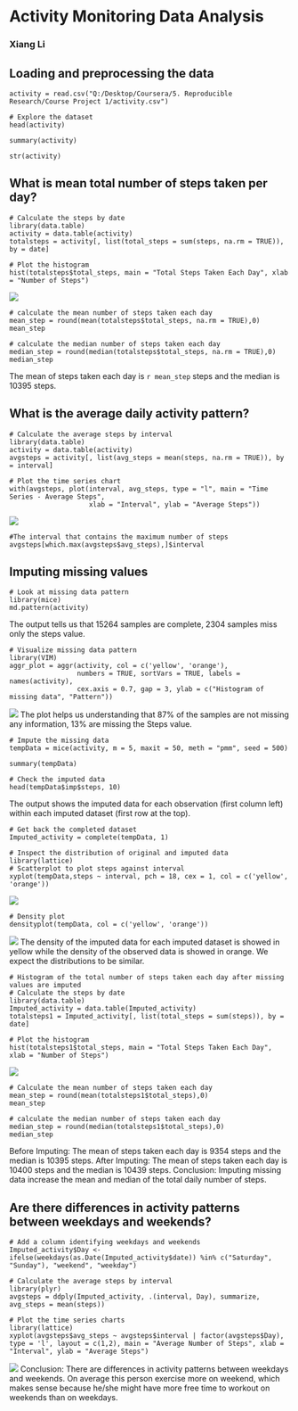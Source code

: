 
# Activity Monitoring Data Analysis
### Xiang Li



## Loading and preprocessing the data
```{r}
activity = read.csv("Q:/Desktop/Coursera/5. Reproducible Research/Course Project 1/activity.csv")
```

```{r}
# Explore the dataset
head(activity)
```
```{r}
summary(activity)
```
```{r}
str(activity)
```

## What is mean total number of steps taken per day?
```{r}
# Calculate the steps by date
library(data.table)
activity = data.table(activity)
totalsteps = activity[, list(total_steps = sum(steps, na.rm = TRUE)), by = date]

# Plot the histogram
hist(totalsteps$total_steps, main = "Total Steps Taken Each Day", xlab = "Number of Steps")
```
![](https://github.com/brightenlx/RRProject1/blob/master/CourseProject1_files/figure-html/unnamed-chunk-5-1.png)

```{r}
# calculate the mean number of steps taken each day
mean_step = round(mean(totalsteps$total_steps, na.rm = TRUE),0)
mean_step
```
```{r}
# calculate the median number of steps taken each day
median_step = round(median(totalsteps$total_steps, na.rm = TRUE),0)
median_step
```
The mean of steps taken each day is `r mean_step` steps and the median is 10395 steps.

## What is the average daily activity pattern?
```{r}
# Calculate the average steps by interval
library(data.table)
activity = data.table(activity)
avgsteps = activity[, list(avg_steps = mean(steps, na.rm = TRUE)), by = interval]

# Plot the time series chart
with(avgsteps, plot(interval, avg_steps, type = "l", main = "Time Series - Average Steps",
                    xlab = "Interval", ylab = "Average Steps"))
```
![](https://github.com/brightenlx/RRProject1/blob/master/CourseProject1_files/figure-html/unnamed-chunk-8-1.png)

```{r}
#The interval that contains the maximum number of steps
avgsteps[which.max(avgsteps$avg_steps),]$interval
```

## Imputing missing values
```{r warning = FALSE}
# Look at missing data pattern
library(mice)
md.pattern(activity)
```
The output tells us that 15264 samples are complete, 2304 samples miss only the steps value.

```{r results = "hide", message = FALSE, cache= FALSE, warning = FALSE}
# Visualize missing data pattern
library(VIM)
aggr_plot = aggr(activity, col = c('yellow', 'orange'),
                 numbers = TRUE, sortVars = TRUE, labels = names(activity),
                 cex.axis = 0.7, gap = 3, ylab = c("Histogram of missing data", "Pattern"))
```
![](https://github.com/brightenlx/RRProject1/blob/master/CourseProject1_files/figure-html/unnamed-chunk-11-1.png)
The plot helps us understanding that 87% of the samples are not missing any information, 13% are missing the Steps value. 

```{r results = "hide"}
# Impute the missing data
tempData = mice(activity, m = 5, maxit = 50, meth = "pmm", seed = 500)
```
```{r}
summary(tempData)
```

```{r}
# Check the imputed data
head(tempData$imp$steps, 10)
```
The output shows the imputed data for each observation (first column left) within each imputed dataset (first row at the top).

```{r}
# Get back the completed dataset 
Imputed_activity = complete(tempData, 1)
```

```{r}
# Inspect the distribution of original and imputed data
library(lattice)
# Scatterplot to plot steps against interval
xyplot(tempData,steps ~ interval, pch = 18, cex = 1, col = c('yellow', 'orange'))
```
![](https://github.com/brightenlx/RRProject1/blob/master/CourseProject1_files/figure-html/unnamed-chunk-16-1.png)
```{r}
# Density plot 
densityplot(tempData, col = c('yellow', 'orange'))
```
![](https://github.com/brightenlx/RRProject1/blob/master/CourseProject1_files/figure-html/unnamed-chunk-17-1.png)
The density of the imputed data for each imputed dataset is showed in yellow while the density of the observed data is showed in orange. We expect the distributions to be similar.

```{r}
# Histogram of the total number of steps taken each day after missing values are imputed
# Calculate the steps by date
library(data.table)
Imputed_activity = data.table(Imputed_activity)
totalsteps1 = Imputed_activity[, list(total_steps = sum(steps)), by = date]

# Plot the histogram
hist(totalsteps1$total_steps, main = "Total Steps Taken Each Day", xlab = "Number of Steps")
```
![](https://github.com/brightenlx/RRProject1/blob/master/CourseProject1_files/figure-html/unnamed-chunk-18-1.png)
```{r}
# Calculate the mean number of steps taken each day
mean_step = round(mean(totalsteps1$total_steps),0)
mean_step
```
```{r}
# calculate the median number of steps taken each day
median_step = round(median(totalsteps1$total_steps),0)
median_step
```
Before Imputing: The mean of steps taken each day is 9354 steps and the median is 10395 steps.
After Imputing: The mean of steps taken each day is 10400 steps and the median is 10439 steps.
Conclusion: Imputing missing data increase the mean and median of the total daily number of steps.

## Are there differences in activity patterns between weekdays and weekends?
```{r}
# Add a column identifying weekdays and weekends
Imputed_activity$Day <- ifelse(weekdays(as.Date(Imputed_activity$date)) %in% c("Saturday", "Sunday"), "weekend", "weekday")

# Calculate the average steps by interval
library(plyr)
avgsteps = ddply(Imputed_activity, .(interval, Day), summarize, avg_steps = mean(steps))

# Plot the time series charts
library(lattice)
xyplot(avgsteps$avg_steps ~ avgsteps$interval | factor(avgsteps$Day), type = 'l', layout = c(1,2), main = "Average Number of Steps", xlab = "Interval", ylab = "Average Steps")
```
![](https://github.com/brightenlx/RRProject1/blob/master/CourseProject1_files/figure-html/unnamed-chunk-21-1.png)
Conclusion: There are differences in activity patterns between weekdays and weekends. On average this person exercise more on weekend, which makes sense because he/she might have more free time to workout on weekends than on weekdays.
